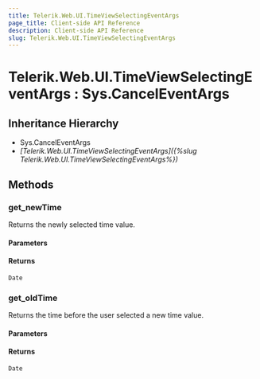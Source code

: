 ```yaml
---
title: Telerik.Web.UI.TimeViewSelectingEventArgs
page_title: Client-side API Reference
description: Client-side API Reference
slug: Telerik.Web.UI.TimeViewSelectingEventArgs
---
```


# Telerik.Web.UI.TimeViewSelectingEventArgs : Sys.CancelEventArgs 

## Inheritance Hierarchy

* Sys.CancelEventArgs
* *[Telerik.Web.UI.TimeViewSelectingEventArgs]({%slug Telerik.Web.UI.TimeViewSelectingEventArgs%})*

## Methods

###  get_newTime

Returns the newly selected time value.

#### Parameters

#### Returns

`Date` 

###  get_oldTime

Returns the time before the user selected a new time value.

#### Parameters

#### Returns

`Date` 


